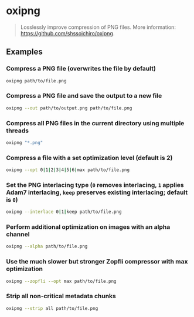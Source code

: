 # oxipng

> Losslessly improve compression of PNG files. More information: <https://github.com/shssoichiro/oxipng>.

## Examples

### Compress a PNG file (overwrites the file by default)

```bash
oxipng path/to/file.png
```

### Compress a PNG file and save the output to a new file

```bash
oxipng --out path/to/output.png path/to/file.png
```

### Compress all PNG files in the current directory using multiple threads

```bash
oxipng "*.png"
```

### Compress a file with a set optimization level (default is 2)

```bash
oxipng --opt 0|1|2|3|4|5|6|max path/to/file.png
```

### Set the PNG interlacing type (`0` removes interlacing, `1` applies Adam7 interlacing, `keep` preserves existing interlacing; default is `0`)

```bash
oxipng --interlace 0|1|keep path/to/file.png
```

### Perform additional optimization on images with an alpha channel

```bash
oxipng --alpha path/to/file.png
```

### Use the much slower but stronger Zopfli compressor with max optimization

```bash
oxipng --zopfli --opt max path/to/file.png
```

### Strip all non-critical metadata chunks

```bash
oxipng --strip all path/to/file.png
```
